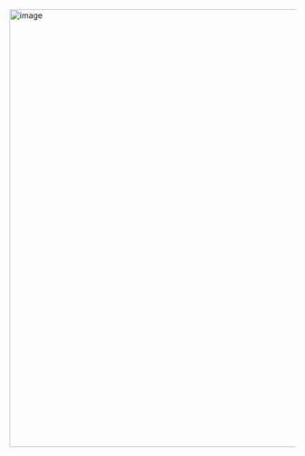 <img width="1586" height="771" alt="image" src="https://github.com/user-attachments/assets/ed7077af-3ecc-415c-8230-d3673cdefdc2" />
